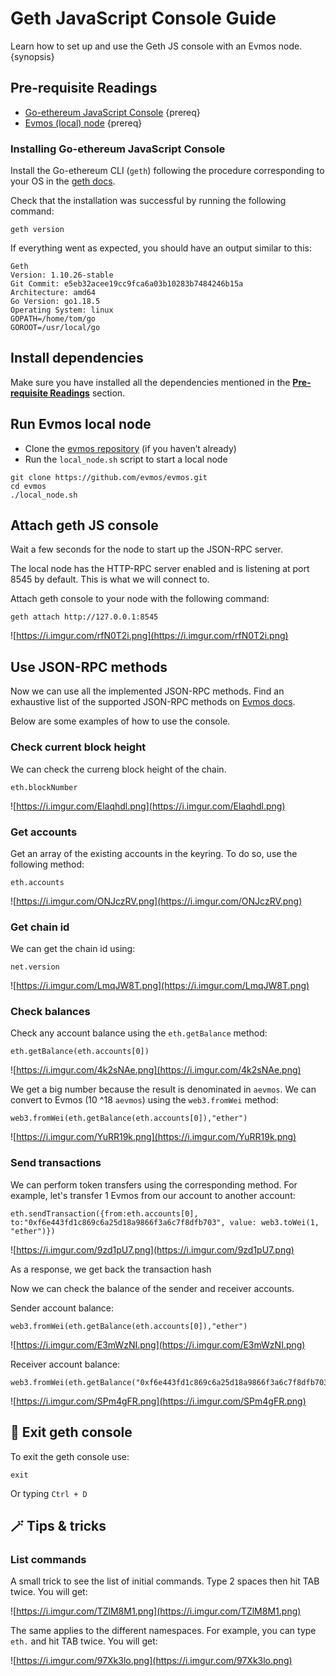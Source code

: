 <!--
order: 8
-->

# Geth JavaScript Console Guide

Learn how to set up and use the Geth JS console with an Evmos node. {synopsis}

## Pre-requisite Readings

- [Go-ethereum JavaScript Console](https://geth.ethereum.org/docs/interface/javascript-console) {prereq}
- [Evmos (local) node](https://docs.evmos.org/developers/localnet/single_node.html) {prereq}

### Installing Go-ethereum JavaScript Console

Install the Go-ethereum CLI (`geth`) following the procedure corresponding to your OS in the [geth docs](https://geth.ethereum.org/docs/install-and-build/installing-geth).

Check that the installation was successful by running the following command:

```
geth version
```

If everything went as expected, you should have an output similar to this:

```
Geth
Version: 1.10.26-stable
Git Commit: e5eb32acee19cc9fca6a03b10283b7484246b15a
Architecture: amd64
Go Version: go1.18.5
Operating System: linux
GOPATH=/home/tom/go
GOROOT=/usr/local/go
```

## Install dependencies

<!-- markdown-link-check-disable-next-line -->

Make sure you have installed all the dependencies mentioned in the **[Pre-requisite Readings](#pre-requisite-readings)** section.

## Run Evmos local node

- Clone the [evmos repository](https://github.com/evmos/evmos) (if you haven’t already)
- Run the `local_node.sh` script to start a local node

```
git clone https://github.com/evmos/evmos.git
cd evmos
./local_node.sh
```

## Attach geth JS console

Wait a few seconds for the node to start up the JSON-RPC server.

The local node has the HTTP-RPC server enabled and is listening at port 8545 by default. This is what we will connect to.

Attach geth console to your node with the following command:

```
geth attach http://127.0.0.1:8545
```

![https://i.imgur.com/rfN0T2i.png](https://i.imgur.com/rfN0T2i.png)

## Use JSON-RPC methods

Now we can use all the implemented JSON-RPC methods. Find an exhaustive list of the supported JSON-RPC methods on [Evmos docs](https://docs.evmos.org/developers/json-rpc/endpoints.html).

Below are some examples of how to use the console.

### Check current block height

We can check the curreng block height of the chain.

```
eth.blockNumber
```

![https://i.imgur.com/Elaqhdl.png](https://i.imgur.com/Elaqhdl.png)

### Get accounts

Get an array of the existing accounts in the keyring. To do so, use the following method:

```
eth.accounts
```

![https://i.imgur.com/ONJczRV.png](https://i.imgur.com/ONJczRV.png)

### Get chain id

We can get the chain id using:

```
net.version
```

![https://i.imgur.com/LmqJW8T.png](https://i.imgur.com/LmqJW8T.png)

### Check balances

Check any account balance using the `eth.getBalance` method:

```
eth.getBalance(eth.accounts[0])
```

![https://i.imgur.com/4k2sNAe.png](https://i.imgur.com/4k2sNAe.png)

We get a big number because the result is denominated in `aevmos`. We can convert to Evmos (10 ^18 `aevmos`) using the `web3.fromWei` method:

```
web3.fromWei(eth.getBalance(eth.accounts[0]),"ether")
```

![https://i.imgur.com/YuRR19k.png](https://i.imgur.com/YuRR19k.png)

### Send transactions

We can perform token transfers using the corresponding method. For example, let's transfer 1 Evmos from our account to another account:

```
eth.sendTransaction({from:eth.accounts[0], to:"0xf6e443fd1c869c6a25d18a9866f3a6c7f8dfb703", value: web3.toWei(1, "ether")})
```

![https://i.imgur.com/9zd1pU7.png](https://i.imgur.com/9zd1pU7.png)

As a response, we get back the transaction hash

Now we can check the balance of the sender and receiver accounts.

Sender account balance:

```
web3.fromWei(eth.getBalance(eth.accounts[0]),"ether")
```

![https://i.imgur.com/E3mWzNI.png](https://i.imgur.com/E3mWzNI.png)

Receiver account balance:

```
web3.fromWei(eth.getBalance("0xf6e443fd1c869c6a25d18a9866f3a6c7f8dfb703"),"ether")
```

![https://i.imgur.com/SPm4gFR.png](https://i.imgur.com/SPm4gFR.png)

## 🚪 Exit geth console

To exit the geth console use:

```
exit
```

Or typing `Ctrl + D`

## 🪄 Tips & tricks

### List commands

A small trick to see the list of initial commands. Type 2 spaces then hit TAB twice. You will get:

![https://i.imgur.com/TZlM8M1.png](https://i.imgur.com/TZlM8M1.png)

The same applies to the different namespaces. For example, you can type `eth.` and hit TAB twice. You will get:

![https://i.imgur.com/97Xk3lo.png](https://i.imgur.com/97Xk3lo.png)
